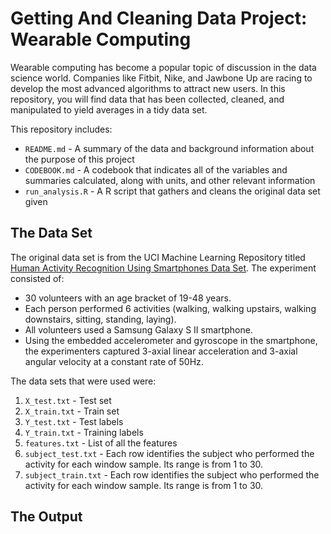# Getting And Cleaning Data Project: Wearable Computing

Wearable computing has become a popular topic of discussion in the data science world. Companies like Fitbit, Nike, and Jawbone Up are racing to develop the most advanced algorithms to attract new users. In this repository, you will find data that has been collected, cleaned, and manipulated to yield averages in a tidy data set.

This repository includes:

* `README.md` - A summary of the data and background information about the purpose of this project
* `CODEBOOK.md` - A codebook that indicates all of the variables and summaries calculated, along with units, and other relevant information
* `run_analysis.R` - A R script that gathers and cleans the original data set given

## The Data Set
The original data set is from the UCI Machine Learning Repository titled [Human Activity Recognition Using Smartphones Data Set](http://archive.ics.uci.edu/ml/datasets/Human+Activity+Recognition+Using+Smartphones). The experiment consisted of:
* 30 volunteers with an age bracket of 19-48 years.
* Each person performed 6 activities (walking, walking upstairs, walking downstairs, sitting, standing, laying).
* All volunteers used a Samsung Galaxy S II smartphone.
* Using the embedded accelerometer and gyroscope in the smartphone, the experimenters captured 3-axial linear acceleration and 3-axial angular velocity at a constant rate of 50Hz.

The data sets that were used were:
1. `X_test.txt` - Test set
2. `X_train.txt` - Train set
3. `Y_test.txt` - Test labels
4. `Y_train.txt` - Training labels
5. `features.txt` - List of all the features
6. `subject_test.txt` - Each row identifies the subject who performed the activity for each window sample. Its range is from 1 to 30.
7. `subject_train.txt` - Each row identifies the subject who performed the activity for each window sample. Its range is from 1 to 30.

## The Output
